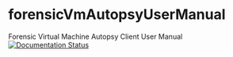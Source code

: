 # forensicVmAutopsyUserManual
 Forensic Virtual Machine Autopsy Client User Manual
[![Documentation Status](https://readthedocs.org/projects/forensicvm-autopsy-plugin-user-manual/badge/?version=latest)](https://forensicvm-autopsy-plugin-user-manual.readthedocs.io/en/latest/?badge=latest)
